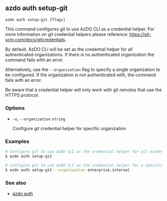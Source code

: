 ## azdo auth setup-git
```
azdo auth setup-git [flags]
```
This command configures git to use AzDO CLI as a credential helper.
For more information on git credential helpers please reference:
https://git-scm.com/docs/gitcredentials.

By default, AzDO CLI will be set as the credential helper for all authenticated organizations.
If there is no authenticated organization the command fails with an error.

Alternatively, use the `--organization` flag to specify a single organization to be configured.
If the organization is not authenticated with, the command fails with an error.

Be aware that a credential helper will only work with git remotes that use the HTTPS protocol.

### Options


* `-o`, `--organization` `string`

	Configure git credential helper for specific organization


### Examples

```bash
# Configure git to use AzDO CLI as the credential helper for all authenticated organizations
$ azdo auth setup-git

# Configure git to use AzDO CLI as the credential helper for a specific organization
$ azdo auth setup-git --organization enterprise.internal
```

### See also

* [azdo auth](./azdo_auth.md)
